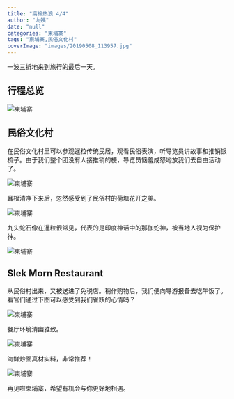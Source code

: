 ```yaml
---
title: "高棉热浪 4/4"
author: "九姨"
date: "null"
categories: "柬埔寨"
tags: "柬埔寨,民俗文化村"
coverImage: "images/20190508_113957.jpg"
---
```


一波三折地来到旅行的最后一天。

## 行程总览

![柬埔寨](images/cambodia.jpg)

## 民俗文化村

在民俗文化村里可以参观暹粒传统民居，观看民俗表演，听导览员讲故事和推销银梳子。由于我们整个团没有人接推销的梗，导览员恼羞成怒地放我们去自由活动了。

![柬埔寨](images/2019-10-26-21.38.42.jpg)

耳根清净下来后，忽然感受到了民俗村的荷塘花开之美。

![柬埔寨](images/20190508_113217.jpg)

九头蛇石像在暹粒很常见，代表的是印度神话中的那伽蛇神，被当地人视为保护神。

![柬埔寨](images/20190508_113957.jpg)

## Slek Morn Restaurant

从民俗村出来，又被送进了免税店。稍作购物后，我们便向导游报备去吃午饭了。看官们通过下图可以感受到我们雀跃的心情吗？

![柬埔寨](images/20190508_124655.jpg)

餐厅环境清幽雅致。

![柬埔寨](images/2019-10-26-21.37.57.jpg)

海鲜炒面真材实料，非常推荐！

![柬埔寨](images/20190508_125829.jpg)

再见啦柬埔寨，希望有机会与你更好地相遇。